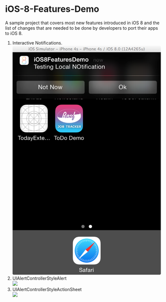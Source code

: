 iOS-8-Features-Demo
===================

A sample project that covers most new features introduced in iOS 8 and the list of changes that are needed to be done by developers to port their apps to iOS 8.

 1. Interactive Notifications.
 <br/><img src="https://raw.githubusercontent.com/satheeshwaran/iOS-8-Features-Demo/master/Screenshots/1-InteractiveNotification.png"></img>
 2. UIAlertControllerStyleAlert
  <br/><img src="http://i.imgur.com/laJJ6Kd.png"></img>
 3. UIAlertControllerStyleActionSheet
  <br/><img src="http://i.imgur.com/laJJ6Kd.png"></img>
